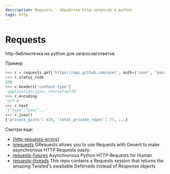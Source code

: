 ```yaml
---
description: Requests - обработка http-запросов в python
tags: http
---
```

# Requests

http-библиотечка на python для запросов/ответов.

Пример

```python
>>> r = requests.get('https://api.github.com/user', auth=('user', 'pass'))
>>> r.status_code
200
>>> r.headers['content-type']
'application/json; charset=utf8'
>>> r.encoding
'utf-8'
>>> r.text
'{"type":"User"...'
>>> r.json()
{'private_gists': 419, 'total_private_repos': 77, ...}
```

Смотри еще:

- [[http-requests-errors]]
- [grequests](https://github.com/spyoungtech/grequests) GRequests allows you to use Requests with Gevent to make asynchronous HTTP Requests easily.
- [requests-futures](https://github.com/ross/requests-futures) Asynchronous Python HTTP Requests for Human
- [requests-threads](https://github.com/requests/requests-threads) This repo contains a Requests session that returns the amazing Twisted's awaitable Deferreds instead of Response objects

[//begin]: # "Autogenerated link references for markdown compatibility"
[http-requests-errors]: http-requests-errors "Http requests"
[//end]: # "Autogenerated link references"